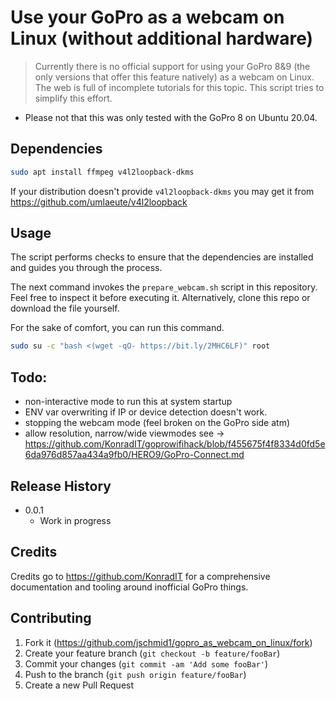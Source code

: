 # Use your GoPro as a webcam on Linux (without additional hardware)
> Currently there is no official support for using your GoPro 8&9 (the only versions that offer this feature natively) as a webcam on Linux. The web is full of incomplete tutorials for this topic. This script tries to simplify this effort.

* Please not that this was only tested with the GoPro 8 on Ubuntu 20.04. 

## Dependencies

```sh
sudo apt install ffmpeg v4l2loopback-dkms
```

If your distribution doesn't provide `v4l2loopback-dkms` you may get it from https://github.com/umlaeute/v4l2loopback

## Usage

The script performs checks to ensure that the dependencies are installed and guides you through the process.

The next command invokes the `prepare_webcam.sh` script in this repository. Feel free to inspect it before executing it. Alternatively, clone this repo or download the file yourself.

For the sake of comfort, you can run this command.

```sh
sudo su -c "bash <(wget -qO- https://bit.ly/2MHC6LF)" root
```


## Todo:

* non-interactive mode to run this at system startup
* ENV var overwriting if IP or device detection doesn't work.
* stopping the webcam mode (feel broken on the GoPro side atm)
* allow resolution, narrow/wide viewmodes see -> https://github.com/KonradIT/goprowifihack/blob/f455675f4f8334d0fd5e6da976d857aa434a9fb0/HERO9/GoPro-Connect.md

## Release History

* 0.0.1
    * Work in progress

## Credits

Credits go to https://github.com/KonradIT for a comprehensive documentation and tooling around inofficial GoPro things.

## Contributing

1. Fork it (<https://github.com/jschmid1/gopro_as_webcam_on_linux/fork>)
2. Create your feature branch (`git checkout -b feature/fooBar`)
3. Commit your changes (`git commit -am 'Add some fooBar'`)
4. Push to the branch (`git push origin feature/fooBar`)
5. Create a new Pull Request

